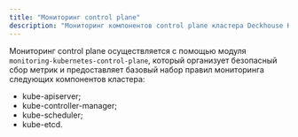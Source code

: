 ```yaml
---
title: "Мониторинг control plane"
description: "Мониторинг компонентов control plane кластера Deckhouse Kubernetes Platform."
---
```


Мониторинг control plane осуществляется с помощью модуля `monitoring-kubernetes-control-plane`, который организует безопасный сбор метрик и предоставляет базовый набор правил мониторинга следующих компонентов кластера:
* kube-apiserver;
* kube-controller-manager;
* kube-scheduler;
* kube-etcd.
